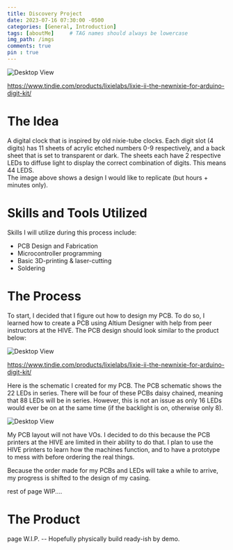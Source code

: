 ```yaml
---
title: Discovery Project
date: 2023-07-16 07:30:00 -0500
categories: [General, Introduction]
tags: [aboutMe]     # TAG names should always be lowercase
img_path: /imgs
comments: true
pin : true
---
```


![Desktop View](DPIdea.png)

https://www.tindie.com/products/lixielabs/lixie-ii-the-newnixie-for-arduino-digit-kit/

# The Idea

A digital clock that is inspired by old nixie-tube clocks.  Each digit slot (4 digits) has 11 sheets of acrylic etched numbers 0-9 respectively, and a back sheet that is set to transparent or dark.
The sheets each have 2 respective LEDs to diffuse light to display the correct combination of digits. This means 44 LEDS.  
The image above shows a design I would like to replicate (but hours + minutes only). 

# Skills and Tools Utilized

Skills I will utilize during this process include:
- PCB Design and Fabrication
- Microcontroller programming
- Basic 3D-printing & laser-cutting
- Soldering

# The Process

To start, I decided that I figure out how to design my PCB. To do so, I learned how to create a PCB using Altium Designer with help from peer instructors at the HIVE.
The PCB design should look similar to the product below:

![Desktop View](DPPCBIdea.png)

https://www.tindie.com/products/lixielabs/lixie-ii-the-newnixie-for-arduino-digit-kit/

Here is the schematic I created for my PCB. The PCB schematic shows the 22 LEDs in series. There will be four of these PCBs daisy chained, meaning that 88 LEDs will be in series. However, this is not an issue as only 16 LEDs would ever be on at the same time (if the backlight is on, otherwise only 8). 

![Desktop View](DPSch.png)

My PCB layout will not have VOs. I decided to do this because the PCB printers at the HIVE are limited in their ability to do that. I plan to use the HIVE printers to learn how the machines function, and to have a prototype to mess with before ordering the real things. 

Because the order made for my PCBs and LEDs will take a while to arrive, my progress is shifted to the design of my casing.

rest of page WIP....

# The Product
page W.I.P. -- Hopefully physically build ready-ish by demo. 
